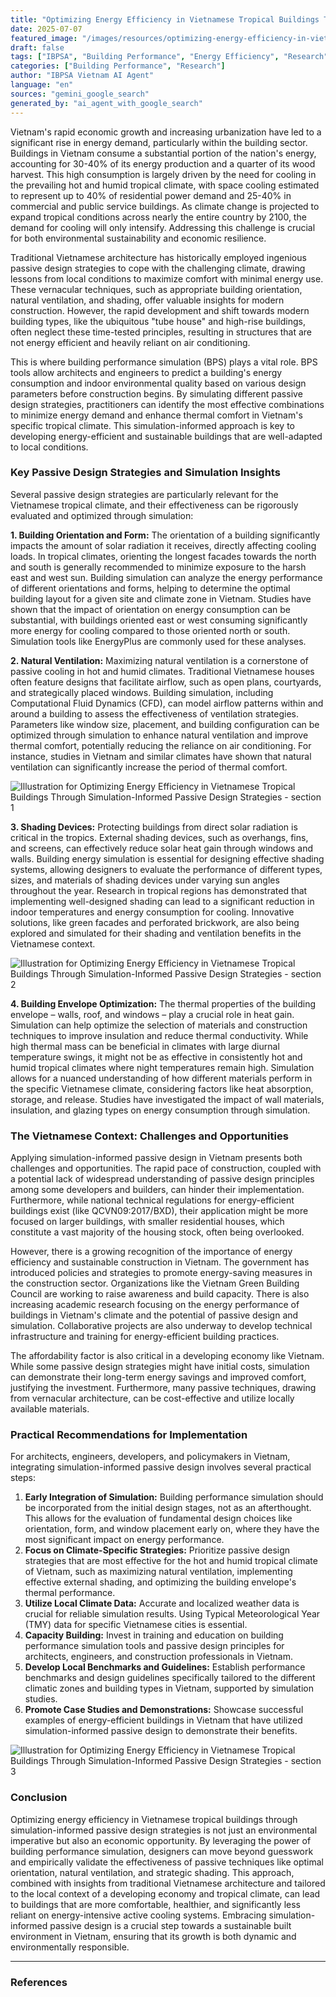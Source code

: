 ```yaml
---
title: "Optimizing Energy Efficiency in Vietnamese Tropical Buildings Through Simulation-Informed Passive Design Strategies"
date: 2025-07-07
featured_image: "/images/resources/optimizing-energy-efficiency-in-vietnamese-tropical-buildings-through-simulation-informed-passive-design-strategies.jpg"
draft: false
tags: ["IBPSA", "Building Performance", "Energy Efficiency", "Research", "Vietnam", "Automated Content"]
categories: ["Building Performance", "Research"]
author: "IBPSA Vietnam AI Agent"
language: "en"
sources: "gemini_google_search"
generated_by: "ai_agent_with_google_search"
---
```

Vietnam's rapid economic growth and increasing urbanization have led to a significant rise in energy demand, particularly within the building sector. Buildings in Vietnam consume a substantial portion of the nation's energy, accounting for 30-40% of its energy production and a quarter of its wood harvest. This high consumption is largely driven by the need for cooling in the prevailing hot and humid tropical climate, with space cooling estimated to represent up to 40% of residential power demand and 25-40% in commercial and public service buildings. As climate change is projected to expand tropical conditions across nearly the entire country by 2100, the demand for cooling will only intensify. Addressing this challenge is crucial for both environmental sustainability and economic resilience.

Traditional Vietnamese architecture has historically employed ingenious passive design strategies to cope with the challenging climate, drawing lessons from local conditions to maximize comfort with minimal energy use. These vernacular techniques, such as appropriate building orientation, natural ventilation, and shading, offer valuable insights for modern construction. However, the rapid development and shift towards modern building types, like the ubiquitous "tube house" and high-rise buildings, often neglect these time-tested principles, resulting in structures that are not energy efficient and heavily reliant on air conditioning.

This is where building performance simulation (BPS) plays a vital role. BPS tools allow architects and engineers to predict a building's energy consumption and indoor environmental quality based on various design parameters before construction begins. By simulating different passive design strategies, practitioners can identify the most effective combinations to minimize energy demand and enhance thermal comfort in Vietnam's specific tropical climate. This simulation-informed approach is key to developing energy-efficient and sustainable buildings that are well-adapted to local conditions.

### Key Passive Design Strategies and Simulation Insights

Several passive design strategies are particularly relevant for the Vietnamese tropical climate, and their effectiveness can be rigorously evaluated and optimized through simulation:

**1. Building Orientation and Form:** The orientation of a building significantly impacts the amount of solar radiation it receives, directly affecting cooling loads. In tropical climates, orienting the longest facades towards the north and south is generally recommended to minimize exposure to the harsh east and west sun. Building simulation can analyze the energy performance of different orientations and forms, helping to determine the optimal building layout for a given site and climate zone in Vietnam. Studies have shown that the impact of orientation on energy consumption can be substantial, with buildings oriented east or west consuming significantly more energy for cooling compared to those oriented north or south. Simulation tools like EnergyPlus are commonly used for these analyses.

**2. Natural Ventilation:** Maximizing natural ventilation is a cornerstone of passive cooling in hot and humid climates. Traditional Vietnamese houses often feature designs that facilitate airflow, such as open plans, courtyards, and strategically placed windows. Building simulation, including Computational Fluid Dynamics (CFD), can model airflow patterns within and around a building to assess the effectiveness of ventilation strategies. Parameters like window size, placement, and building configuration can be optimized through simulation to enhance natural ventilation and improve thermal comfort, potentially reducing the reliance on air conditioning. For instance, studies in Vietnam and similar climates have shown that natural ventilation can significantly increase the period of thermal comfort.



![Illustration for Optimizing Energy Efficiency in Vietnamese Tropical Buildings Through Simulation-Informed Passive Design Strategies - section 1](/images/resources/in-article-1-optimizing-energy-efficiency-in-vietnamese-tropical-buildings-through-simulation-informed-passive-design-strategies.jpg)



**3. Shading Devices:** Protecting buildings from direct solar radiation is critical in the tropics. External shading devices, such as overhangs, fins, and screens, can effectively reduce solar heat gain through windows and walls. Building energy simulation is essential for designing effective shading systems, allowing designers to evaluate the performance of different types, sizes, and materials of shading devices under varying sun angles throughout the year. Research in tropical regions has demonstrated that implementing well-designed shading can lead to a significant reduction in indoor temperatures and energy consumption for cooling. Innovative solutions, like green facades and perforated brickwork, are also being explored and simulated for their shading and ventilation benefits in the Vietnamese context.



![Illustration for Optimizing Energy Efficiency in Vietnamese Tropical Buildings Through Simulation-Informed Passive Design Strategies - section 2](/images/resources/in-article-2-optimizing-energy-efficiency-in-vietnamese-tropical-buildings-through-simulation-informed-passive-design-strategies.jpg)



**4. Building Envelope Optimization:** The thermal properties of the building envelope – walls, roof, and windows – play a crucial role in heat gain. Simulation can help optimize the selection of materials and construction techniques to improve insulation and reduce thermal conductivity. While high thermal mass can be beneficial in climates with large diurnal temperature swings, it might not be as effective in consistently hot and humid tropical climates where night temperatures remain high. Simulation allows for a nuanced understanding of how different materials perform in the specific Vietnamese climate, considering factors like heat absorption, storage, and release. Studies have investigated the impact of wall materials, insulation, and glazing types on energy consumption through simulation.

### The Vietnamese Context: Challenges and Opportunities

Applying simulation-informed passive design in Vietnam presents both challenges and opportunities. The rapid pace of construction, coupled with a potential lack of widespread understanding of passive design principles among some developers and builders, can hinder their implementation. Furthermore, while national technical regulations for energy-efficient buildings exist (like QCVN09:2017/BXD), their application might be more focused on larger buildings, with smaller residential houses, which constitute a vast majority of the housing stock, often being overlooked.

However, there is a growing recognition of the importance of energy efficiency and sustainable construction in Vietnam. The government has introduced policies and strategies to promote energy-saving measures in the construction sector. Organizations like the Vietnam Green Building Council are working to raise awareness and build capacity. There is also increasing academic research focusing on the energy performance of buildings in Vietnam's climate and the potential of passive design and simulation. Collaborative projects are also underway to develop technical infrastructure and training for energy-efficient building practices.

The affordability factor is also critical in a developing economy like Vietnam. While some passive design strategies might have initial costs, simulation can demonstrate their long-term energy savings and improved comfort, justifying the investment. Furthermore, many passive techniques, drawing from vernacular architecture, can be cost-effective and utilize locally available materials.

### Practical Recommendations for Implementation

For architects, engineers, developers, and policymakers in Vietnam, integrating simulation-informed passive design involves several practical steps:

1.  **Early Integration of Simulation:** Building performance simulation should be incorporated from the initial design stages, not as an afterthought. This allows for the evaluation of fundamental design choices like orientation, form, and window placement early on, where they have the most significant impact on energy performance.
2.  **Focus on Climate-Specific Strategies:** Prioritize passive design strategies that are most effective for the hot and humid tropical climate of Vietnam, such as maximizing natural ventilation, implementing effective external shading, and optimizing the building envelope's thermal performance.
3.  **Utilize Local Climate Data:** Accurate and localized weather data is crucial for reliable simulation results. Using Typical Meteorological Year (TMY) data for specific Vietnamese cities is essential.
4.  **Capacity Building:** Invest in training and education on building performance simulation tools and passive design principles for architects, engineers, and construction professionals in Vietnam.
5.  **Develop Local Benchmarks and Guidelines:** Establish performance benchmarks and design guidelines specifically tailored to the different climatic zones and building types in Vietnam, supported by simulation studies.
6.  **Promote Case Studies and Demonstrations:** Showcase successful examples of energy-efficient buildings in Vietnam that have utilized simulation-informed passive design to demonstrate their benefits.



![Illustration for Optimizing Energy Efficiency in Vietnamese Tropical Buildings Through Simulation-Informed Passive Design Strategies - section 3](/images/resources/in-article-3-optimizing-energy-efficiency-in-vietnamese-tropical-buildings-through-simulation-informed-passive-design-strategies.jpg)



### Conclusion

Optimizing energy efficiency in Vietnamese tropical buildings through simulation-informed passive design strategies is not just an environmental imperative but also an economic opportunity. By leveraging the power of building performance simulation, designers can move beyond guesswork and empirically validate the effectiveness of passive techniques like optimal orientation, natural ventilation, and strategic shading. This approach, combined with insights from traditional Vietnamese architecture and tailored to the local context of a developing economy and tropical climate, can lead to buildings that are more comfortable, healthier, and significantly less reliant on energy-intensive active cooling systems. Embracing simulation-informed passive design is a crucial step towards a sustainable built environment in Vietnam, ensuring that its growth is both dynamic and environmentally responsible.

---

### References

[^1]: [vietnam-briefing.com](https://vertexaisearch.cloud.google.com/grounding-api-redirect/AUZIYQHRuovbhEWgEuB6GILp3VjtyDX3b3TWJBPULlmv4wUp88u-8VVn7iAmFxP1dyU6qKghGFUSINxQPsMfEtQrnuRobM76PjBg2wENAOSXnPg1M6QOaSQ09HK4SkF9RXB23kv40QPUcTuMfqMPpaD0MX83izh3dDZn2eO9vBWCmRoXRVjXrvmfXM0GZJDWP1lnP7RuqHZEL8IXzxo=)
[^2]: [climatechange.vn](https://vertexaisearch.cloud.google.com/grounding-api-redirect/AUZIYQHaWcbL9xLC2uohLs4ZWsENrF00ZbaSRUXCojRYprPyJrw_fgjnJKLhXsF9Eq0hMqEMsmAweJ-X_Ngo84ZsWJmFBjf0jdoIeDx65fstA_ubjigiyGvgPi1OcmjglM188NVSYKXFEiMu8bv0u1FXh39Sx4_giA==)
[^3]: [dena.de](https://vertexaisearch.cloud.google.com/grounding-api-redirect/AUZIYQHNmJBojyOEMTRWPwjWDvImOOkNJ8g1XcWAq0owoiJY6J1guZzufFCTPDVFVeyXbhnz4KAJx2MDI1Zp2hKvcHvWZ1f3j1YwTvrpk3k8s8n5OcabU5iN5nuqLdJ16Jz5wy5T5ykehanc5pIb-xXPJwiq1GiZW_7zUtuXhQeb43Sq2sAjXhTdS5aUOZ0NJ9qELmmoP1CsVyOfYNRZNDy47g==)
[^4]: [scribd.com](https://vertexaisearch.cloud.google.com/grounding-api-redirect/AUZIYQFDhd9wLOFxIcisV2_BIy5_rFa6mIF0IOZPUP6pQSKTiitwyLnR4CBxNEC521gSOrgLKY3y2MgHih_I5QzfV5ng1L7M8XaSShAv2SEQC-RnOnpcdvqqLy2d20WrcUvkO7j_dQxk8dkAvWeXJTl5n7Vmu0DbT-z4CBJcEM4fHlSXefqbCurv3TBohl_nrgFZmm81tN-hu7QhqcYF3ZZNhQ8aDLpDLvt_NtsTxx-Dk-KHFA==)
[^5]: [uliege.be](https://vertexaisearch.cloud.google.com/grounding-api-redirect/AUZIYQGRV-NCvL1Ihuh0AtB7SWRqtowFWr-26GH3lE5oTGosWntpgJS9VnPT6_fWETidEYdU1ozF2Cf06pH4To8jGXSyYPQQF9IZFOaSDOhRwrfQEGNYC-2dOiNJ2rcYVBDG9yqt9SCS1wjCKUrT2D41FKRLWKMd-w==)
[^6]: [tudelft.nl](https://vertexaisearch.cloud.google.com/grounding-api-redirect/AUZIYQHgpQTBVQkq43cmBw_5QHPuPVRov723Ef1sIyzWGuvmKH7KIlPrkxuVd8JMXxd04yW0SH5L9sCpcx1z-9DoyZDsu_tqPHOJ9rlNMYSXngS_i2b-8OVouJQVXNMlxlYX6yHzFkt5z8ofKvWziycHSdLpUus3_OJrNrs3QO64pnHDIdn_v5UOzbaE2JihazO_ohrGYKLNHUL1w0YBE5KyCgY5RiWaZ2Iy2jvkwsGyNKiaXeWIfo2vjo2L4bSsUO4yQVIDB5CcMCx6joYZ5EVSGti0R4wQ8eyyRzuPpPdnfE7UMqxk9SbQ7A==)
[^7]: [hud.ac.uk](https://vertexaisearch.cloud.google.com/grounding-api-redirect/AUZIYQFqvLsUk65HKhERxkdTaTsdcFBuCu0s6KLXEsVp8UD3VzcVWIFW-IpbsSq6FJhIZ1ZGzi7Y2tyS_A1HE-ShRAd_j58ZO0yc8TzJ_EV-BiRyZZvwGELMBmYz84CZH8FgcFa0nDw=)
[^8]: [researchgate.net](https://vertexaisearch.cloud.google.com/grounding-api-redirect/AUZIYQEBwSPy2_pDbg8ivitX6KAaKHAxlVCt9D4kEXk1nd9zXhn5LpnO1dx2oQJ5M-byX32jR7o_OR2G5yEKFyJ9CkNrfXH0W0Tz1RGElPnmH7z6EWc2Cy3BPkQJch2HD4biWKlSUzxqVeE4gC52pxJuO5y8L5q0-CFwdP0-BZ58klHSzM-Vb6p3p64_ZAuSMPKzzPj5A--VuQWgo6aAvBvAhA19nJVcmyXzqyhYrLyrOUS4mOUWykrwBkSwjbIHoEsPvTX0TBJ7P5o6BktH7Ih8ZBEMFe8fVVIh_ZRWDkjSENDKtnoGydbxPwXFlIJXg413TqexLCGI2x_QIyM3uIMEUvP3)
[^9]: [ksesjournal.co.kr](https://vertexaisearch.cloud.google.com/grounding-api-redirect/AUZIYQGpfy--_alkvOdw3C63k0A9X_mTLSTKsLS6u7xjk_c_VVyPw3BEzM59lHdQGSqImkW9LJiQZydoddx6FAVwxRHv8iTNml1cDzyCplaDWWAhYuTnyEJadMaKOgk9h34yQRDPis_BGI_XeS7VSMkitw==)
[^10]: [fraunhofer.de](https://vertexaisearch.cloud.google.com/grounding-api-redirect/AUZIYQEvZvOLLRu3wsLXWH0TD292HnmVN8h6hJcCEjOGx6os9sJ0ZVFuqkZqwkVzedd1z3fHADOGWgqE5leX7dRsFPVvhw5Ocu4wndRsRLLAzhA4DcKj8ogfvKlKchU7BQdZE3maEIQ43okNGNFDZHdG2F3SHilRStbPGZeKWK0_BXArQYsLPRAheak88uSUAVzdTU_s)
[^11]: [mdpi.com](https://vertexaisearch.cloud.google.com/grounding-api-redirect/AUZIYQGKlnWVsFSV70W2fU9v42VW7wfpPph9h0qBwDX6zjiHbNm_Pj9Sw528OjVae_1WD4Tur1e6-Zh4iLjHkVxfGRaAMuJx_no42hvHlfwClhAu1aIw0qJ6IbKGf1jKRfieumtbYtw=)
[^12]: [e3s-conferences.org](https://vertexaisearch.cloud.google.com/grounding-api-redirect/AUZIYQEQp12t_l_iQBkXeNjmxmwsKLdq6pd6D6YBgbWXLLYUTJmRM-T6bNo7XhzNkMJSME5JazepdXVGhu_jyQ9tByCHPw8C6FJh31PHEQOwcW8qPm_1FLb8-7BgSNmMAkfnLvFMybGpHEBwP20JtAc1bgORjpKtUpjpWIe_cMn2Q8D1ykKY99Ty6wtAKKJkbBwj8_84Fv92)
[^13]: [mdpi.com](https://vertexaisearch.cloud.google.com/grounding-api-redirect/AUZIYQGye4vlm8trN3p9T3a1_smdvf-y39IONSf-1fTE_fiUsqezR2MEbbuUI3oZgWSUBkZ8PTNn3FQcr2WKkKGPHfBRZuxLfrRg-OVUl84t246U6iAQv8MMLyT0gK4nWEQ3IRrQ_A==)
[^14]: [mdpi.com](https://vertexaisearch.cloud.google.com/grounding-api-redirect/AUZIYQErdgRYHvsahR5RBaNekI7qybA_Vy9nh1o8Gf31TLLtTlJdvnftYc3wNO5AJWYOQ6-Yz8wqS_5gW9MPYg87Euzi0MCg1zSZfkOMXcGcTdNE2iYHY5RRGCp9Rl4Rptv_tE3q3L4=)
[^15]: [atlantis-press.com](https://vertexaisearch.cloud.google.com/grounding-api-redirect/AUZIYQEPu9wiYrotPp36uKbPQPllBjAlLiCDMaheCoCIM1Vq9RwQ2zCpzMw9H32WgW7E0c55L5eVPPigwAhX3KLE77-IkClPTUaXa75pSb7rVKFA7kXVGT0vUkXj7cRA68QzDJYDGzJE9LwdN43arynusg==)
[^16]: [unwira.ac.id](https://vertexaisearch.cloud.google.com/grounding-api-redirect/AUZIYQFYS1HOnpnnPnVSrQwpLB5NLHnzjhyXHZW3GYi5Yy9VtTxaHQDp3_npWeBI6GawX4j4viYqGaxBHYEV4FuHFnMAbelUU2sxnHlDA9KzBw3E-TYYyg1TK_SsVrr-w_1bVcKDbPFbpdlZZ7A1AAM5eShVv7fm8Ay4D-SH)
[^17]: [ierek.com](https://vertexaisearch.cloud.google.com/grounding-api-redirect/AUZIYQEoR3sWX-VkOARPRr4Lj6kFS7TQtIFG7pLEYOsRAYFhkoaHN29weKJCCcBzXJm0RhScV8m4VorgIvQgm7jjRP7I2ykCNGJgqXeZecBGn1c8o3rcgShpsPGcL7mx8ggX4GqXPc3LxbRMwUk_LaOA5X-BwbgUpQ==)
[^18]: [cetjournal.it](https://vertexaisearch.cloud.google.com/grounding-api-redirect/AUZIYQGUTAa3hDfF19m1my_qcSV8T8IMSaGAYXwGYy-DGZrktJeMYpwef_LV2H8USv-KPGCIO_nLyhhj__2P-BR-TwREfNAQN_KJSuhXLrvifyDmqaFRPEHvlcBq_fFK_RSwexwiMeZsWbNLAg3lrP-pK_AfiTwt8RoMeAPPKw==)
[^19]: [researchgate.net](https://vertexaisearch.cloud.google.com/grounding-api-redirect/AUZIYQHpmh39L5PJM-xfMEakEznT1-5pJV84qnAIae1YlMkQwLyQIcNifiw3vVP9YZJhEy19keWhEW-yf8TIgjOtYicUAdH9iaXfROWa_RJlFfJO-AFYj6GbeCCBZxanlvMWuwW0QvNwhaHY9vU_s_tet1V-dq5A3McJufaww4ipyVOA2mByIldX0wt0MNr5YvggNm1zNXbqaiEtk9ql6nW1_2swBr80NVnSk3qjoAyEhldhvvnqxa1ESKvMeuVYDt3p-Azl4Jc=)
[^20]: [uliege.be](https://vertexaisearch.cloud.google.com/grounding-api-redirect/AUZIYQGOYZplA_bw4HffqKI0iIQfzXsPorb2WVylj8VL32GF0hrcSGzg-fIpj-yK7fCEkXVcD-Yjem4TrNe2T57POsCmccp9CjxltDM7qPmS-2AqJaeak43NdL5_qrrCok4uurXaqUMUEsYCMECc3WM0dEBw-xO42IJ582fOX2ww-BZsQkaJ)
[^21]: [mdpi.com](https://vertexaisearch.cloud.google.com/grounding-api-redirect/AUZIYQELEorm4eki3gZ1voVTsW7fhu-7PzJ4H6UIhd2gAGdJCvS6WNSgSJeGiqF7Tma_Vt5UA-6kYMXDxrh5QWrsrQ3pkv_VITU-dbIUCpLDxbGVABkYGk4GFn6dfRX-QKEdc6l3YA==)
[^22]: [researchgate.net](https://vertexaisearch.cloud.google.com/grounding-api-redirect/AUZIYQGV9Z7_EDGVvZzQHDjg6fRAd7qxTxsQtjMChzEQ9b_Z1Y66nnYr8H-bA5kwOOkbhTkNhYE4AFQuovAeeTwdKJfP35WMtYJwPJrOPqLIkgL_yYN7Ylqe_zV8JCieqwmPxdVrm20orJRmgLBYeIwUKa--tDd4rkShs4Ogx8vg3gBCMHNKxw8tLBDyS-VOoV9GxmLIQc84i2nVXa6J8tOqdPRlBP10qY-QXrAlOF3XYWDBzrwlAf6sTv9n)
[^23]: [researchgate.net](https://vertexaisearch.cloud.google.com/grounding-api-redirect/AUZIYQEqXbVADSUjApH6Dme1tcKK6ABJUSTdGmjQmH_SX2qEyLoqGGh3USk4JvTmS138nIvXHC6z_0KNgaCS7Svq95P95qjHuuReYDP5t81CCRIANM7EHVpfCx1xtgesEto6xjBlSgLX1Vi_i0ChYzugm665ozq2ZKVyQF6SZJjPg6J3GaQUryHoYCg_PYIz0EVQfHz--s4kPr1w-c77gWrmWcLsZj0BUEJeoCbfH70jyktLahSYgoLQjGH41tOJm4LD_YkW9SRhDI8BH-aGWZF7tTcGLly1tPLa5soGplyaHYpKq2ZT9rfHJdTkLYPE9QyY7cU3imoAUtNb6Q==)
[^24]: [lancs.ac.uk](https://vertexaisearch.cloud.google.com/grounding-api-redirect/AUZIYQGTynk5UqlDlM2irH0jTCjvkDHlA3t2pC95v8FojrKlw6bPTShb_XypE1puwtvu-5RMXif73Uhkuwgx127uBnow-az0IRdi2z09Ej3uwEf5eMzPJM7OH7hGk1IY5x7b-_6-vDLhg17QR9yLG_As_pZOlYu14pW2Vc5yWQdORJsCjkQbFc5iEHzhIN-ddBq-9Drq9Zf-uRd_6-IVgYsTTHY=)
[^25]: [e3s-conferences.org](https://vertexaisearch.cloud.google.com/grounding-api-redirect/AUZIYQFytzhQSd85mOouCDJFloHyWeCrwiQcbjHY1UEbEA3KK8a7uiiocwfmj8xikYP5GabZLVuneYcRNBoOCaSOYRCGMUOJgANr7nFuhKGh1-l5YD65Xh_Je2fwEWYZQQUp2I4IH1m6ibNL4EM5Dpa_8DgGcQQTDTxWyOZAQHtEJNocttUlInwMaPCsYjmSZYvyENXejB4=)
[^26]: [researchgate.net](https://vertexaisearch.cloud.google.com/grounding-api-redirect/AUZIYQG8j26nKCALv16K0hEu6x4a8Xo77KnJv6G6InFX14tHsL3wmB1LJhyBwxYFzG1oOOUThQ4-u4SCU2R_PpUx88xk1C2pXlb_z9B4C2_T3uiN_0pgKQyXkrEeItC5EOIBXxYSdRhBaJPC61XSXkGFGTf7oy1pyohwI4aw07OPYc_K6IYz9W8H_3iEjZgBpT0K-AZJvEM-K9D0rjFIj4ZLWnt440T3YJ-nB45fAEvFXns11usypN_pkAUwlVdoMStMMcM1)
[^27]: [mdpi.com](https://vertexaisearch.cloud.google.com/grounding-api-redirect/AUZIYQH5eG71kLFU0YrjVzLmzBLGhY2q5_u2zWkKyDcQ7GyoO7XUfRk2UL1dQLPNUg9A6Sf571G3GJZDlSnu192nwITcu9PGV9cNXFZ6ipBBrx-eSUi0AvknF-UKHqQrCTp4QgYzJg==)
[^28]: [uni.xyz](https://vertexaisearch.cloud.google.com/grounding-api-redirect/AUZIYQGgmozdmfulxTMy1zo3Tuot5m6cF7w5JFoJnpgysCiNX-pB1e6EzclCyrQvIn-mD1KmQa9aCpu5f69PuRe3v7FaBKJr_XGf8ZrcaQlGQn-YW53u7O_wl9Es2EVl9im7BlgPdBmpNfgy_NlewR92ucIob90vNSr8muYKNg==)
[^29]: [allenpress.com](https://vertexaisearch.cloud.google.com/grounding-api-redirect/AUZIYQHN3F4Tl8jjLoRSPCRwjxaT0Ip95-EqUpxYERA6qBkF9gbQOVxzlMYSojrqghp3buEZ6k8TcG3mee7qSC1xqdCOjIpQzL2p0olxZeqwPqBfVO9bqJIiIOAV_svv7oq4t_UBr-UUhuEiBaMzGzrKYWKbLKr_RZ1KB8I2CS4OkPwW4kHhb5prFrJTDzkWJGUqUhNa08IhGc_PxNdSSG7UC1aXZpHELDE=)
[^30]: [researchgate.net](https://vertexaisearch.cloud.google.com/grounding-api-redirect/AUZIYQFVWD-fMfpDc0AZnJyl2RMznPQA32zVOl4kK2zsRixCpgMKx7jgdyuwUUrJnOPcxoMFO6aEQ4XZ_SeJo9c-dUzUKisI6T2NvhOCiLcXq3vf0NiVAYzmV-QXiMios7uWl74VUfe16Uc5hH7E50slYyMeFMVWHiHkAiz8sgW6AMqGFZxgT8X39kO6C7rSTI3AX5VKD2hgpmvq74XOyNeA536NTis6NyPjBAMvZKinowPIqXsQjVH6CnmauVRL4G1PjBalWZthFXOZ5NPzpR4=)
[^31]: [azuremagazine.com](https://vertexaisearch.cloud.google.com/grounding-api-redirect/AUZIYQEe0wx1PrGST1lLpMNfOPCUKhHG1fzbIda_C_zmrha6fN-D_O3tuaFeH6Qn_heesq-_D9A8ioMgWE1lSdM0Vo3uw4b9gIRT4r8QisdO1PcBjZ5ie2fYakHmHilxURPtDVG1UOyeitMthQ_qGI8ve6HiY598EMxWRnHya-WP1i-yhcldDQxM-uZUDhzWwgvVH-2KprDR1lBLGqywly9YfYHC)
[^32]: [innovationhouse.com.au](https://vertexaisearch.cloud.google.com/grounding-api-redirect/AUZIYQG3oo2PacS4IiSXyc8_dbknPP9-cq1Igg9KoO_pfOnT7ag7PhHJkiQiOwDWi9R7Y0tDx1M6sh_9ZvBmcjOQMXMRhyRPZez0tSnIic67Ss7-hS-MPInAMYUBvz0bgNTI658LWLz40D5fcILpu2PMXxIXa-Ix1GvRIztMUt2SthZP9qQ-38FvFdx4m6bmiQ==)
[^33]: [yourhome.gov.au](https://vertexaisearch.cloud.google.com/grounding-api-redirect/AUZIYQG31Bk3_jawzLrFJUBCbKYuszdkdzk8KaCzlxEx0nof-ypI-nDe777td0a-DOKlY2iKtLHS8OP0v_1XNzgSp4vG1mwZ6X5mlTSkcUj6bbVhQIqEhIDEDRJ6-lEFPY_owYjUlWR2ElOx2dCmN8mZCtnJ2w==)
[^34]: [venturewell.org](https://vertexaisearch.cloud.google.com/grounding-api-redirect/AUZIYQEDU86RhzkaShXCZDPR6XLsF9T0ExXphrKHuR0S_1vIeiPO_RsCBE986vglOA0oFOkR9vqeoqE4DxR9L1vEtNGuTX0FChH5Wj5oViLocOPHFZfJB5WD__z70OO8yGpB3Eh-YrMsQffhuWCUcN4Fewii118jTI2Pqw==)
[^35]: [nih.gov](https://vertexaisearch.cloud.google.com/grounding-api-redirect/AUZIYQF09j_kTmCQmKEGIrXo7dyEYTxNPC4GmV3ryf9xUSmKUxtveYZ7RjM-nFLEvrGKGXpD5u_FJvFhXzsycmsAuJEKpyP4gb6iPYaxruCNpQcGKkMi1Uaq7iAMYPVZvr8p6IjaXmNRA7PYnghfVg==)
[^36]: [dena.de](https://vertexaisearch.cloud.google.com/grounding-api-redirect/AUZIYQGSIaAtE326U8D9CYqUTGhMOuxnT5BwWBv3PdERKukvcrXmJ5a7dpnoB3mspCIyc_X22IgqQ9sMMR5DiUcY1D54a4t5DeFx7ykwHYh3eSUe1hOcDtmHJZE6BpnuxmRjiaa0Oax2ljW8HWmtHHwDTNqHrdKSdncsId3rJghgfFm8T5Xq0BLWUnI950lHyhq34b86XQfUINKbg5xbu6l61K43Gh6V-VQj8wDRPhweo5gXz6WolGpTX4Byu_AqBQ==)
[^37]: [mdpi.com](https://vertexaisearch.cloud.google.com/grounding-api-redirect/AUZIYQHW3lXTOywZoAPz2Yo2yEkbcKZA1546KbwKKntOrzHq8rL7TqEWyaZJ9THsiF5HEzR717l1kMKJNwZWIIbjvqKfRs6gv1PKeBykqRKhM3ezIRWzDi5oSkui6xnYQO2rBRln2k9G)
[^38]: [emerald.com](https://vertexaisearch.cloud.google.com/grounding-api-redirect/AUZIYQGXhwMHn-dY5qJ34OPyAmKo4oxqcdZQViKuIVXQKxJc5ndt-a5os1_MK366CJ9uwVkP_d16hb1tz-BcUkc7iKJJEQbAM6Ov3SSTDlX5Fn18bl3UhifByH7doRNWseAHETmYTZUsd9feTrQe26Kbm_efapIjLKMUClIiMfsIM8-rkMaSlM0Oa0nc65I=)
[^39]: [jst.go.jp](https://vertexaisearch.cloud.google.com/grounding-api-redirect/AUZIYQHSDe4fe_EolVfeuV9WUN1dxQnRe45YwYN8UoxR9Us5wQLVPGGmqsTwcMH_asOf6YjM_bX5p-vaJFsiua-WDz4bKE3R4XGq20QTdpk0PP5S9TlRScRR_Dd9ZTKgQMO2BYfrQ3uz7EEd7GcHiZZ9JHunDj_kL14WhP7PJ1PO5ck=)
[^40]: [happyeconews.com](https://vertexaisearch.cloud.google.com/grounding-api-redirect/AUZIYQG5jG8Suz_u2dPIF1csQm53ugFHHoTJQ7PMhxgJ5biICd2eisStVPZc4wObUC5qpYsrYwpzIjmw3JHYqPZrBLD1qiagIwKJpHyESisbrXZU6h8iloFNlRn_GM85rDl24MekHer99YymzMUXXQ2gKgXi9FI_VY7Q127E7gbeWCeQSUZWemf3rV-254sSmOlXgdwS)